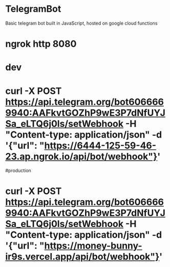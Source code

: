# TelegramBot

Basic telegram bot built in JavaScript, hosted on google cloud functions

# ngrok http 8080
# dev
# curl -X POST https://api.telegram.org/bot6066669940:AAFkvtGOZhP9wE3P7dNfUYJSa_eLTQ6j0ls/setWebhook -H "Content-type: application/json" -d '{"url": "https://6444-125-59-46-23.ap.ngrok.io/api/bot/webhook"}'


#production 
# curl -X POST https://api.telegram.org/bot6066669940:AAFkvtGOZhP9wE3P7dNfUYJSa_eLTQ6j0ls/setWebhook -H "Content-type: application/json" -d '{"url": "https://money-bunny-ir9s.vercel.app/api/bot/webhook"}'

